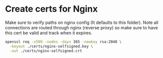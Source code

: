 # Create certs for Nginx

Make sure to verify paths on nginx config (It defaults to this folder). Note all connections are routed through nginx (reverse proxy) so make sure to have this cert be valid and track when it expires.

```bash
openssl req -x509 -nodes -days 365 -newkey rsa:2048 \
  -keyout ./certs/nginx-selfsigned.key \
  -out ./certs/nginx-selfsigned.crt


```
